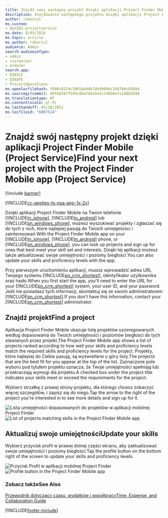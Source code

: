 ```yaml
---
title: Znajdź swój następny projekt dzięki aplikacji Project Finder Mobile
description: Znajdowanie następnego projektu dzięki aplikacji Project Finder Mobile dla Project Service
author: ruhercul
ms.custom:
- dyn365-projectservice
ms.date: 8/03/2018
ms.topic: article
ms.author: ruhercul
audience: Admin
search.audienceType:
- admin
- customizer
- enduser
search.app:
- D365CE
- D365PS
- ProjectOperations
ms.openlocfilehash: f686c8329c3965ab98b7de9909dc3567b6cb5094
ms.sourcegitcommit: 40f68387f594180af64a5e5c748b6efa188bd300
ms.translationtype: HT
ms.contentlocale: pl-PL
ms.lasthandoff: 05/10/2021
ms.locfileid: "6007514"
---
```

# <a name="find-your-next-project-with-the-project-finder-mobile-app-project-service"></a><span data-ttu-id="fc94b-103">Znajdź swój następny projekt dzięki aplikacji Project Finder Mobile (Project Service)</span><span class="sxs-lookup"><span data-stu-id="fc94b-103">Find your next project with the Project Finder Mobile app (Project Service)</span></span>

[!include [banner](../includes/psa-now-project-operations.md)]

[!INCLUDE[cc-applies-to-psa-app-1x-2x](../includes/cc-applies-to-psa-app-1x-2x.md)]

<span data-ttu-id="fc94b-104">Dzięki aplikacji Project Finder Mobile na Twoim telefonie [!INCLUDE[tn_iphone](../includes/tn-iphone.md)], [!INCLUDE[tn_android](../includes/tn-android.md)] lub [!INCLUDE[pn_windows_phone](../includes/pn-windows-phone.md)], możesz wyszukiwać projekty i zgłaszać się do tych z nich, które najlepiej pasują do Twoich umiejętności i zainteresowań.</span><span class="sxs-lookup"><span data-stu-id="fc94b-104">With the Project Finder Mobile app on your [!INCLUDE[tn_iphone](../includes/tn-iphone.md)], [!INCLUDE[tn_android](../includes/tn-android.md)] phone, or [!INCLUDE[pn_windows_phone](../includes/pn-windows-phone.md)], you can look up projects and sign up for ones that best meet your skill set and interests.</span></span> <span data-ttu-id="fc94b-105">Dzięki tej aplikacji możesz także aktualizować swoje umiejętności i poziomy biegłości.</span><span class="sxs-lookup"><span data-stu-id="fc94b-105">You can also update your skills and proficiency levels with the app.</span></span>  
  
 <span data-ttu-id="fc94b-106">Przy pierwszym uruchomieniu aplikacji, musisz wprowadzić adres URL Twojego systemu [!INCLUDE[pn_crm_shortest](../includes/pn-crm-shortest.md)], identyfikator użytkownika oraz hasło.</span><span class="sxs-lookup"><span data-stu-id="fc94b-106">When you first start the app, you'll need to enter the URL for your [!INCLUDE[pn_crm_shortest](../includes/pn-crm-shortest.md)] system, your user ID, and your password.</span></span> <span data-ttu-id="fc94b-107">Jeśli nie posiadasz tych informacji, skontaktuj się ze swoim administratorem [!INCLUDE[pn_crm_shortest](../includes/pn-crm-shortest.md)].</span><span class="sxs-lookup"><span data-stu-id="fc94b-107">If you don't have this information,  contact your [!INCLUDE[pn_crm_shortest](../includes/pn-crm-shortest.md)] administrator.</span></span>  
  
## <a name="find-a-project"></a><span data-ttu-id="fc94b-108">Znajdź projekt</span><span class="sxs-lookup"><span data-stu-id="fc94b-108">Find a project</span></span>  
 <span data-ttu-id="fc94b-109">Aplikacja Project Finder Mobile ukazuje listę projektów uszeregowanych według dopasowania do Twoich umiejętności i poziomów biegłości do tych stawianych przez projekt.</span><span class="sxs-lookup"><span data-stu-id="fc94b-109">The Project Finder Mobile app shows a list of projects ranked according to how well your skills and proficiency levels match the required skills and proficiency levels for the project.</span></span> <span data-ttu-id="fc94b-110">Projekty, które najlepiej do Ciebie pasują, są wyświetlane u góry listy.</span><span class="sxs-lookup"><span data-stu-id="fc94b-110">The projects that are the best fit for you appear at the top of the list.</span></span> <span data-ttu-id="fc94b-111">Zaznaczone pole wyboru pod tytułem projektu oznacza, że Twoje umiejętności spełniają lub przekraczają wymogi dla projektu.</span><span class="sxs-lookup"><span data-stu-id="fc94b-111">A checked box under the project title indicates your skills meet or exceed the requirements for the project.</span></span>  
  
 <span data-ttu-id="fc94b-112">Wybierz strzałkę z prawej strony projektu, dla którego chcesz zobaczyć więcej szczegółów, i zapisz się do niego.</span><span class="sxs-lookup"><span data-stu-id="fc94b-112">Tap the arrow to the right of the project you're interested in to see more details and sign up for it.</span></span>  
  
 <span data-ttu-id="fc94b-113">![Lista umiejętności dopasowanych do projektów w aplikacji mobilnej Project Finder](../psa/media/project-service-project-finder-list.png "Lista umiejętności dopasowanych do projektów w aplikacji mobilnej Project Finder")</span><span class="sxs-lookup"><span data-stu-id="fc94b-113">![List of projects matching skills in the Project Finder Mobile app](../psa/media/project-service-project-finder-list.png "List of projects matching skills in the Project Finder Mobile app")</span></span>  
  
## <a name="update-your-skills"></a><span data-ttu-id="fc94b-114">Aktualizuj swoje umiejętności</span><span class="sxs-lookup"><span data-stu-id="fc94b-114">Update your skills</span></span>  
 <span data-ttu-id="fc94b-115">Wybierz przycisk profil w prawej dolnej części ekranu, aby zaktualizować swoje umiejętności i poziomy biegłości.</span><span class="sxs-lookup"><span data-stu-id="fc94b-115">Tap the profile button on the bottom right of the screen to update your skills and proficiency levels.</span></span>  
  
 <span data-ttu-id="fc94b-116">![Przycisk Profil w aplikacji mobilnej Project Finder](../psa/media/project-service-project-finder-profile.png "Przycisk Profil w aplikacji mobilnej Project Finder")</span><span class="sxs-lookup"><span data-stu-id="fc94b-116">![Profile button in the Project Finder Mobile app](../psa/media/project-service-project-finder-profile.png "Profile button in the Project Finder Mobile app")</span></span>  
  
### <a name="see-also"></a><span data-ttu-id="fc94b-117">Zobacz także</span><span class="sxs-lookup"><span data-stu-id="fc94b-117">See Also</span></span>  
 [<span data-ttu-id="fc94b-118">Przewodnik dotyczący czasu, wydatków i współpracy</span><span class="sxs-lookup"><span data-stu-id="fc94b-118">Time, Expense, and Collaboration Guide</span></span>](../psa/time-expense-collaboration-guide.md)


[!INCLUDE[footer-include](../includes/footer-banner.md)]